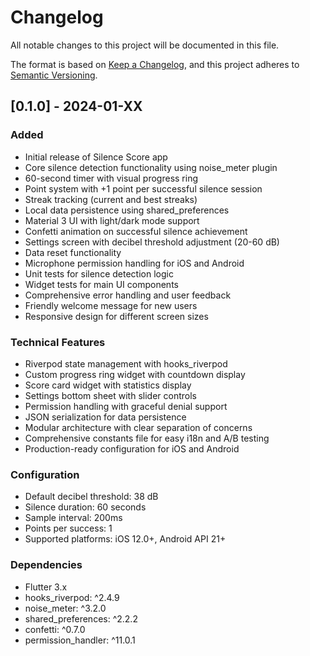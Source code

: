 # Changelog

All notable changes to this project will be documented in this file.

The format is based on [Keep a Changelog](https://keepachangelog.com/en/1.0.0/),
and this project adheres to [Semantic Versioning](https://semver.org/spec/v2.0.0.html).

## [0.1.0] - 2024-01-XX

### Added
- Initial release of Silence Score app
- Core silence detection functionality using noise_meter plugin
- 60-second timer with visual progress ring
- Point system with +1 point per successful silence session
- Streak tracking (current and best streaks)
- Local data persistence using shared_preferences
- Material 3 UI with light/dark mode support
- Confetti animation on successful silence achievement
- Settings screen with decibel threshold adjustment (20-60 dB)
- Data reset functionality
- Microphone permission handling for iOS and Android
- Unit tests for silence detection logic
- Widget tests for main UI components
- Comprehensive error handling and user feedback
- Friendly welcome message for new users
- Responsive design for different screen sizes

### Technical Features
- Riverpod state management with hooks_riverpod
- Custom progress ring widget with countdown display
- Score card widget with statistics display
- Settings bottom sheet with slider controls
- Permission handling with graceful denial support
- JSON serialization for data persistence
- Modular architecture with clear separation of concerns
- Comprehensive constants file for easy i18n and A/B testing
- Production-ready configuration for iOS and Android

### Configuration
- Default decibel threshold: 38 dB
- Silence duration: 60 seconds
- Sample interval: 200ms
- Points per success: 1
- Supported platforms: iOS 12.0+, Android API 21+

### Dependencies
- Flutter 3.x
- hooks_riverpod: ^2.4.9
- noise_meter: ^3.2.0
- shared_preferences: ^2.2.2
- confetti: ^0.7.0
- permission_handler: ^11.0.1 